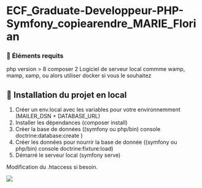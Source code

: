 # ECF_Graduate-Developpeur-PHP-Symfony_copiearendre_MARIE_Florian

### 🔎 Éléments requits 

php version > 8
composer 2
Logiciel de serveur local commme wamp, mamp, xamp, ou alors utiliser docker si vous le souhaitez

## 🧰 Installation du projet en local

1. Créer un env.local avec les variables pour votre environnemment (MAILER_DSN + DATABASE_URL)
2. Installer les dépendances (composer install)
3. Créer la base de données ((symfony ou php/bin) console doctrine:database:create )
4. Créer les données pour nourrir la base de donnée ((symfony ou php/bin) console doctrine:fixture:load)
5. Démarré le serveur local (symfony serve)

Modification du .htaccess si besoin.

![](https://media.giphy.com/media/8xgqLTTgWqHWU/giphy.gif)